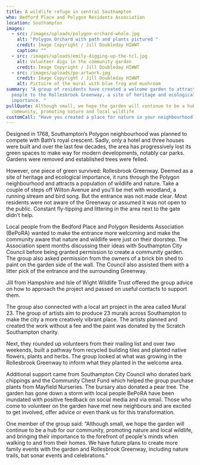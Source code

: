 ```yaml
---
title: A wildlife refuge in central Southampton
who: Bedford Place and Polygon Residents Association
location: Southampton
images:
  - src: /images/uploads/polygon-orchard-whole.jpg
    alt: "Polygon Orchard with path and plants pictured "
    credit: Image Copyright / Jill Doubleday HIWWT
    caption: ""
  - src: /images/uploads/emily-digging-up-the-tcl.jpg
    alt: Volunteer digs in the community garden
    credit: Image Copyright / Jill Doubleday HIWWT
  - src: /images/uploads/po-artwork.jpg
    credit: Image Copyright / Jill Doubleday HIWWT
    alt: Pictuire of the mural with blue frog and mushroom
summary: "A group of residents have created a welcome garden to attract local
  people to the Rollesbrook Greenway, a site of heritage and ecological
  importance. "
pullQuote: Although small, we hope the garden will continue to be a hub for our
  community, promoting nature and local wildlife
customCall: "Have you created a place for nature in your neighbourhood? "
---
```

Designed in 1768, Southampton’s Polygon neighbourhood was planned to compete with Bath’s royal crescent. Sadly, only a hotel and three houses were built and over the last few decades, the area has progressively lost its green spaces to make way for modern developments, notably car parks. Gardens were removed and established trees were felled. 

However, one piece of green survived: Rollesbrook Greenway. Deemed as a site of heritage and ecological importance, it runs through the Polygon neighbourhood and attracts a population of wildlife and nature. Take a couple of steps off Wilton Avenue and you’ll be met with woodland, a running stream and bird song. But the entrance was not made clear. Most residents were not aware of the Greenway or assumed it was not open to the public. Constant fly-tipping and littering in the area next to the gate didn’t help. 

Local people from the Bedford Place and Polygon Residents Association (BePoRA) wanted to make the entrance more welcoming and make the community aware that nature and wildlife were just on their doorstep. The Association spent months discussing their ideas with Southampton City Council before being granted permission to create a community garden. The group also asked permission from the owners of a brick bin shed to paint on the garden side of the wall. The Council also assisted them with a litter pick of the entrance and the surrounding Greenway. 

Jill from Hampshire and Isle of Wight Wildlife Trust offered the group advice on how to approach the project and passed on useful contacts to support them. 

The group also connected with a local art project in the area called Mural 23. The group of artists aim to produce 23 murals across Southampton to make the city a more creatively vibrant place. The artists planned and created the work without a fee and the paint was donated by the Scratch Southampton charity. 

Next, they rounded up volunteers from their mailing list and over two weekends, built a pathway from recycled building tiles and planted native flowers, plants and herbs. The group looked at what was growing in the Rollesbrook Greenway to inform what they planted in the welcome area. 

Additional support came from Southampton City Council who donated bark chippings and the Community Chest Fund which helped the group purchase plants from Mayfield Nurseries. The bursary also donated a pear tree. 
The garden has gone down a storm with local people BePoRA have been inundated with positive feedback on social media and via email. Those who come to volunteer on the garden have met new neighbours and are excited to get involved, offer advice or even thank us for this transformation. 

One member of the group said: “Although small, we hope the garden will continue to be a hub for our community, promoting nature and local wildlife, and bringing their importance to the forefront of people's minds when walking to and from their homes. We have future plans to create more family events with the garden and Rollesbrook Greenway, including nature trails, bat sonar events and celebrations.”